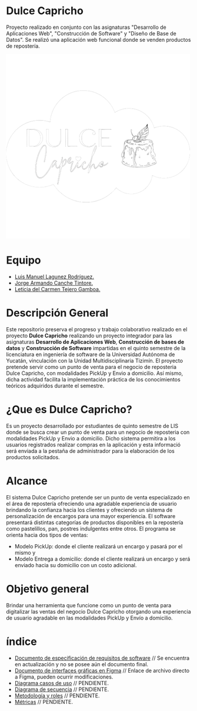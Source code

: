 # Dulce Capricho
 Proyecto realizado en conjunto con las asignaturas "Desarrollo de Aplicaciones Web", "Construcción de Software" y "Diseño de Base de Datos". Se realizó una aplicación web funcional donde se venden productos de repostería.

![dulcecapricho](IMG/Logo_GH.png)

 # Equipo

* [Luis Manuel Lagunez Rodríguez.](https://github.com/LuisLagunez)
* [Jorge Armando Canche Tintore.](https://github.com/ArmandoCanche)
* [Leticia del Carmen Tejero Gamboa.](https://github.com/LeticiaTejeroGamboa2401)

# Descripción General

Este repositorio preserva el progreso y trabajo colaborativo realizado en el proyecto **Dulce Capricho** realizando un proyecto integrador para las asignaturas **Desarrollo de Aplicaciones Web**, **Construcción de bases de datos** y **Construcción de Software** impartidas en el quinto semestre de la licenciatura en ingeniería de software de la Universidad Autónoma de Yucatán, vinculación con la Unidad Multidisciplinaria Tizimín. El proyecto pretende servir como un punto de venta para el negocio de reposteria Dulce Capricho, con modalidades PickUp y Envio a domicilio. Así mismo, dicha actividad facilita la implementación práctica de los conocimientos teóricos adquiridos durante el semestre.

# ¿Que es Dulce Capricho?

Es un proyecto desarrollado por estudiantes de quinto semestre de LIS donde se busca crear un punto de venta para un negocio de reposteria con modalidades PickUp y Envio a domicilio. Dicho sistema permitira a los usuarios registrados realizar compras en la aplicación y esta informació será enviada a la pestaña de administrador para la elaboración de los productos solicitados.

# Alcance

El sistema Dulce Capricho pretende ser un punto de venta especializado en el área de repostería ofreciendo una agradable experiencia de usuario brindando la confianza hacia los clientes y ofreciendo un sistema de personalización de encargos para una mayor experiencia. El software presentará distintas categorías de productos disponibles en la repostería como pastelillos, pan, postres indulgentes entre otros. El programa se orienta hacia dos tipos de ventas:
  * Modelo PickUp: donde el cliente realizará un encargo y pasará por el mismo y
  * Modelo Entrega a domicilio: donde el cliente realizará un encargo y será enviado hacia su domicilio con un costo adicional.

# Objetivo general

Brindar una herramienta que funcione como un punto de venta para digitalizar las ventas del negocio Dulce Capricho otorgando una experiencia de usuario agradable en las modalidades PickUp y Envío a domicilio.

# índice
* [Documento de especificación de requisitos de software](https://docs.google.com/document/d/1kn44f94l_hne9JIufFBHaRMYumxCe2JI/edit) // Se encuentra en actualización y no se posee aún el documento final.
* [Documento de interfaces gráficas en Figma](https://www.figma.com/file/XpnUxgMsWe0bnbcwcJeXL0/Untitled?type=design&node-id=0-1&mode=design&t=KasYtwFXAVsQ4J5l-0) // Enlace de archivo directo a Figma, pueden ocurrir modificaciones.
* [Diagrama casos de uso]() // PENDIENTE.
* [Diagrama de secuencia]() // PENDIENTE.
* [Metodología y roles]() // PENDIENTE.
* [Métricas]() // PENDIENTE.
